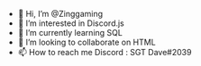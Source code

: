 - 👋 Hi, I’m @Zinggaming
- 👀 I’m interested in Discord.js
- 🌱 I’m currently learning SQL
- 💞️ I’m looking to collaborate on HTML
- 📫 How to reach me Discord : SGT Dave#2039

